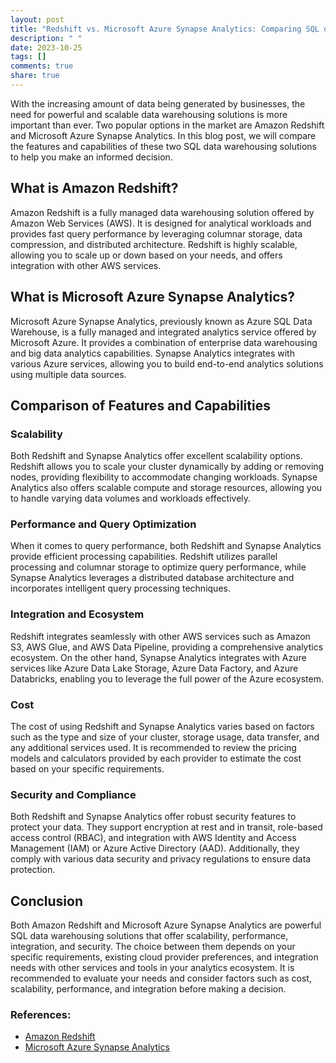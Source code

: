 ```yaml
---
layout: post
title: "Redshift vs. Microsoft Azure Synapse Analytics: Comparing SQL data warehousing options."
description: " "
date: 2023-10-25
tags: []
comments: true
share: true
---
```


With the increasing amount of data being generated by businesses, the need for powerful and scalable data warehousing solutions is more important than ever. Two popular options in the market are Amazon Redshift and Microsoft Azure Synapse Analytics. In this blog post, we will compare the features and capabilities of these two SQL data warehousing solutions to help you make an informed decision.

## What is Amazon Redshift?

Amazon Redshift is a fully managed data warehousing solution offered by Amazon Web Services (AWS). It is designed for analytical workloads and provides fast query performance by leveraging columnar storage, data compression, and distributed architecture. Redshift is highly scalable, allowing you to scale up or down based on your needs, and offers integration with other AWS services.

## What is Microsoft Azure Synapse Analytics?

Microsoft Azure Synapse Analytics, previously known as Azure SQL Data Warehouse, is a fully managed and integrated analytics service offered by Microsoft Azure. It provides a combination of enterprise data warehousing and big data analytics capabilities. Synapse Analytics integrates with various Azure services, allowing you to build end-to-end analytics solutions using multiple data sources.

## Comparison of Features and Capabilities

### Scalability

Both Redshift and Synapse Analytics offer excellent scalability options. Redshift allows you to scale your cluster dynamically by adding or removing nodes, providing flexibility to accommodate changing workloads. Synapse Analytics also offers scalable compute and storage resources, allowing you to handle varying data volumes and workloads effectively.

### Performance and Query Optimization

When it comes to query performance, both Redshift and Synapse Analytics provide efficient processing capabilities. Redshift utilizes parallel processing and columnar storage to optimize query performance, while Synapse Analytics leverages a distributed database architecture and incorporates intelligent query processing techniques.

### Integration and Ecosystem

Redshift integrates seamlessly with other AWS services such as Amazon S3, AWS Glue, and AWS Data Pipeline, providing a comprehensive analytics ecosystem. On the other hand, Synapse Analytics integrates with Azure services like Azure Data Lake Storage, Azure Data Factory, and Azure Databricks, enabling you to leverage the full power of the Azure ecosystem.

### Cost

The cost of using Redshift and Synapse Analytics varies based on factors such as the type and size of your cluster, storage usage, data transfer, and any additional services used. It is recommended to review the pricing models and calculators provided by each provider to estimate the cost based on your specific requirements.

### Security and Compliance

Both Redshift and Synapse Analytics offer robust security features to protect your data. They support encryption at rest and in transit, role-based access control (RBAC), and integration with AWS Identity and Access Management (IAM) or Azure Active Directory (AAD). Additionally, they comply with various data security and privacy regulations to ensure data protection.

## Conclusion

Both Amazon Redshift and Microsoft Azure Synapse Analytics are powerful SQL data warehousing solutions that offer scalability, performance, integration, and security. The choice between them depends on your specific requirements, existing cloud provider preferences, and integration needs with other services and tools in your analytics ecosystem. It is recommended to evaluate your needs and consider factors such as cost, scalability, performance, and integration before making a decision.

### References:
- [Amazon Redshift](https://aws.amazon.com/redshift/)
- [Microsoft Azure Synapse Analytics](https://azure.microsoft.com/en-us/services/synapse-analytics/)